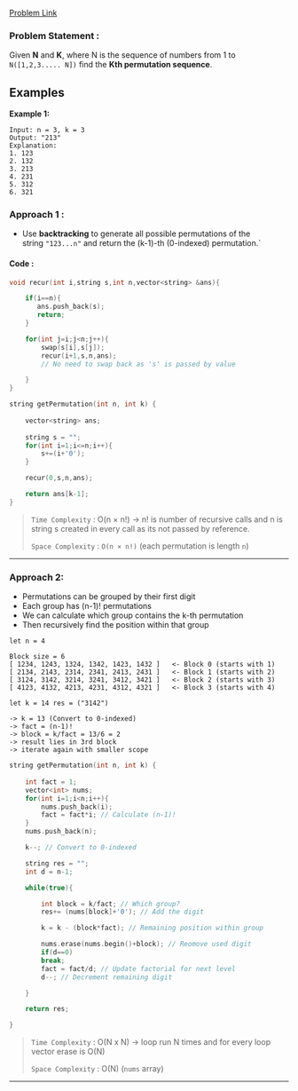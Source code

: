 [Problem Link](https://leetcode.com/problems/permutation-sequence/description/)
### Problem Statement : 

Given **N** and **K**, where N is the sequence of numbers from 1 to `N([1,2,3..... N])` find the **Kth permutation sequence**.
## Examples

**Example 1:**

```
Input: n = 3, k = 3
Output: "213"
Explanation: 
1. 123
2. 132
3. 213
4. 231
5. 312
6. 321
```

### Approach 1 :

- Use **backtracking** to generate all possible permutations of the string `"123...n"` and return the (k-1)-th (0-indexed) permutation.`

#### Code :

``` cpp
void recur(int i,string s,int n,vector<string> &ans){

	if(i==n){
	   ans.push_back(s);
	   return;
	}

	for(int j=i;j<n;j++){
		swap(s[i],s[j]);
		recur(i+1,s,n,ans);
		// No need to swap back as 's' is passed by value

	}
}

string getPermutation(int n, int k) {
	
	vector<string> ans;
   
	string s = "";
	for(int i=1;i<=n;i++){
		s+=(i+'0');
	}

	recur(0,s,n,ans);

	return ans[k-1];
}
```


> `Time Complexity` : O(n × n!) -> n! is number of recursive calls and n is string s created in every call as its not passed by reference.
> 
> `Space Complexity` : `O(n × n!)` (each permutation is length `n`)

---

### Approach 2:

- Permutations can be grouped by their first digit
- Each group has (n-1)! permutations
- We can calculate which group contains the k-th permutation
- Then recursively find the position within that group


```
let n = 4

Block size = 6
[ 1234, 1243, 1324, 1342, 1423, 1432 ]   <- Block 0 (starts with 1)
[ 2134, 2143, 2314, 2341, 2413, 2431 ]   <- Block 1 (starts with 2)
[ 3124, 3142, 3214, 3241, 3412, 3421 ]   <- Block 2 (starts with 3)
[ 4123, 4132, 4213, 4231, 4312, 4321 ]   <- Block 3 (starts with 4)

let k = 14 res = ("3142")

-> k = 13 (Convert to 0-indexed)
-> fact = (n-1)!
-> block = k/fact = 13/6 = 2
-> result lies in 3rd block
-> iterate again with smaller scope

```

``` cpp
string getPermutation(int n, int k) {
	
	int fact = 1;
	vector<int> nums;
	for(int i=1;i<n;i++){
		nums.push_back(i);
		fact = fact*i; // Calculate (n-1)!
	}
	nums.push_back(n);

	k--; // Convert to 0-indexed

	string res = "";
	int d = n-1;

	while(true){

		int block = k/fact; // Which group?
		res+= (nums[block]+'0'); // Add the digit

		k = k - (block*fact); // Remaining position within group

		nums.erase(nums.begin()+block); // Reomove used digit
		if(d==0)
		break;
		fact = fact/d; // Update factorial for next level
		d--; // Decrement remaining digit

	}

	return res;

}

```

> `Time Complexity` : O(N x N) -> loop run N times and for every loop vector erase is O(N)
> 	
> `Space Complexity` : O(N) (`nums` array)


---